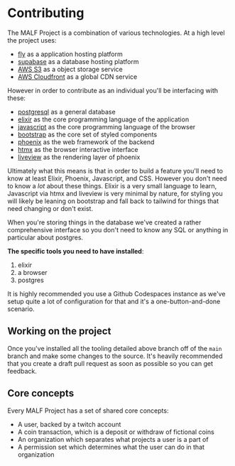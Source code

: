 # Contributing

The MALF Project is a combination of various technologies. At a high level the project uses:

  - [fly](https://fly.io/) as a application hosting platform
  - [supabase](https://supabase.com/) as a database hosting platform
  - [AWS S3](https://aws.amazon.com/s3/) as a object storage service
  - [AWS Cloudfront](https://aws.amazon.com/cloudfront/) as a global CDN service

However in order to contribute as an individual you'll be interfacing with these:

  - [postgresql](https://www.postgresql.org/) as a general database
  - [elixir](https://elixir-lang.org/) as the core programming language of the application
  - [javascript](https://developer.mozilla.org/en-US/docs/Web/JavaScript) as the core programming language of the browser
  - [bootstrap](https://getbootstrap.com/) as the core set of styled components
  - [phoenix](https://www.phoenixframework.org/) as the web framework of the backend
  - [htmx](https://www.fantasyworldgenerator.com/admin) as the browser interactive interface
  - [liveview](https://hexdocs.pm/phoenix_live_view/Phoenix.LiveView.html) as the rendering layer of phoenix


Ultimately what this means is that in order to build a feature you'll need to know at least Elixir, Phoenix, Javascript, and CSS. However you don't need to know a *lot* about these things. Elixir is a very small language to learn, Javascript via htmx and liveview is very minimal by nature, for styling you will likely be leaning on bootstrap and fall back to tailwind for things that need changing or don't exist.

When you're storing things in the database we've created a rather comprehensive interface so you don't need to know any SQL or anything in particular about postgres.

**The specific tools you need to have installed**:

  1. elixir
  2. a browser
  3. postgres

It is highly recommended you use a Github Codespaces instance as we've setup quite a lot of configuration for that and it's a one-button-and-done scenario.

## Working on the project

Once you've installed all the tooling detailed above branch off of the `main` branch and make some changes to the source. It's heavily recommended that you create a draft pull request as soon as possible so you can get feedback.


## Core concepts

Every MALF Project has a set of shared core concepts:

  - A user, backed by a twitch account
  - A coin transaction, which is a deposit or withdraw of fictional coins
  - An organization which separates what projects a user is a part of
  - A permission set which determines what the user can do in that organization
